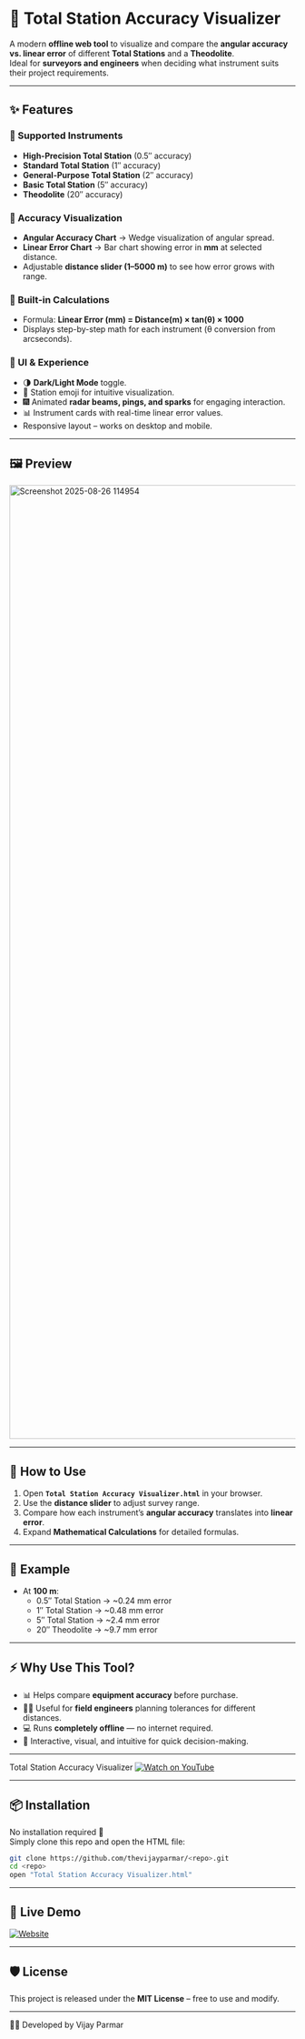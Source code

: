 # 🎯 Total Station Accuracy Visualizer

A modern **offline web tool** to visualize and compare the **angular accuracy vs. linear error** of different **Total Stations** and a **Theodolite**.  
Ideal for **surveyors and engineers** when deciding what instrument suits their project requirements.

---

## ✨ Features

### 📏 Supported Instruments
- **High-Precision Total Station** (0.5″ accuracy)  
- **Standard Total Station** (1″ accuracy)  
- **General-Purpose Total Station** (2″ accuracy)  
- **Basic Total Station** (5″ accuracy)  
- **Theodolite** (20″ accuracy)  

### 📐 Accuracy Visualization
- **Angular Accuracy Chart** → Wedge visualization of angular spread.  
- **Linear Error Chart** → Bar chart showing error in **mm** at selected distance.  
- Adjustable **distance slider (1–5000 m)** to see how error grows with range.  

### 🧮 Built-in Calculations
- Formula: **Linear Error (mm) = Distance(m) × tan(θ) × 1000**  
- Displays step-by-step math for each instrument (θ conversion from arcseconds).  

### 🎨 UI & Experience
- 🌗 **Dark/Light Mode** toggle.  
- 🔭 Station emoji for intuitive visualization.  
- 🎆 Animated **radar beams, pings, and sparks** for engaging interaction.  
- 📊 Instrument cards with real-time linear error values.  
- Responsive layout – works on desktop and mobile.  

---

## 🖼️ Preview
<img width="2715" height="1678" alt="Screenshot 2025-08-26 114954" src="https://github.com/user-attachments/assets/0b339aeb-5549-40e4-8e18-c23d22088446" />


---

## 🚀 How to Use
1. Open **`Total Station Accuracy Visualizer.html`** in your browser.  
2. Use the **distance slider** to adjust survey range.  
3. Compare how each instrument’s **angular accuracy** translates into **linear error**.  
4. Expand **Mathematical Calculations** for detailed formulas.  

---

## 📄 Example
- At **100 m**:  
  - 0.5″ Total Station → ~0.24 mm error  
  - 1″ Total Station → ~0.48 mm error  
  - 5″ Total Station → ~2.4 mm error  
  - 20″ Theodolite → ~9.7 mm error  

---

## ⚡ Why Use This Tool?
- 📊 Helps compare **equipment accuracy** before purchase.  
- 🧑‍💼 Useful for **field engineers** planning tolerances for different distances.  
- 💻 Runs **completely offline** — no internet required.  
- 🎯 Interactive, visual, and intuitive for quick decision-making.  
____
Total Station Accuracy Visualizer
[![Watch on YouTube](https://img.youtube.com/vi/EbrU7c0L-qY/0.jpg)](https://youtube.com/shorts/EbrU7c0L-qY?feature=share)

---

## 📦 Installation
No installation required 🎉  
Simply clone this repo and open the HTML file:

```bash
git clone https://github.com/thevijayparmar/<repo>.git
cd <repo>
open "Total Station Accuracy Visualizer.html"
```

---

## 🔗 Live Demo
[![Website](https://img.shields.io/badge/🌐_Visit_BGol.in-2E69FF?style=for-the-badge&logo=google-chrome&logoColor=white)](https://www.bgol.in)

---

## 🛡️ License
This project is released under the **MIT License** – free to use and modify.  

---

👨‍💻 Developed by Vijay Parmar
